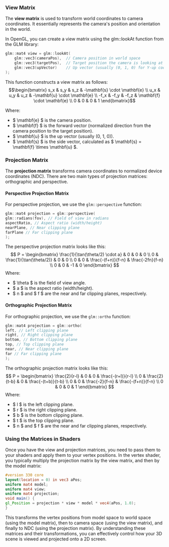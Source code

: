 ### View Matrix

The **view matrix** is used to transform world coordinates to camera coordinates. It essentially represents the camera's position and orientation in the world.

In OpenGL, you can create a view matrix using the glm::lookAt function from the GLM library:

```cpp
glm::mat4 view = glm::lookAt(
    glm::vec3(cameraPos),  // Camera position in world space
    glm::vec3(targetPos),  // Target position the camera is looking at
    glm::vec3(upVector)    // Up vector (usually (0, 1, 0) for Y-up coordinate system)
);
```
This function constructs a view matrix as follows:
$$\begin{bmatrix}
s_x & s_y & s_z & -\mathbf{s} \cdot \mathbf{e} \\
u_x & u_y & u_z & -\mathbf{u} \cdot \mathbf{e} \\
-f_x & -f_y & -f_z & \mathbf{f} \cdot \mathbf{e} \\
0 & 0 & 0 & 1
\end{bmatrix}$$

Where:
- $ \mathbf{e} $ is the camera position.
- $ \mathbf{f} $ is the forward vector (normalized direction from the camera position to the target position).
- $ \mathbf{u} $ is the up vector (usually (0, 1, 0)).
- $ \mathbf{s} $ is the side vector, calculated as $ \mathbf{s} = \mathbf{f} \times \mathbf{u} $.

### Projection Matrix
The **projection matrix** transforms camera coordinates to normalized device coordinates (NDC). There are two main types of projection matrices: orthographic and perspective.
#### Perspective Projection Matrix
For perspective projection, we use the `glm::perspective` function:
```cpp
glm::mat4 projection = glm::perspective(
glm::radians(fov), // Field of view in radians
aspectRatio, // Aspect ratio (width/height)
nearPlane, // Near clipping plane
farPlane // Far clipping plane
);
```
The perspective projection matrix looks like this:
$$ P = \begin{bmatrix}
\frac{1}{\tan(\theta/2) \cdot a} & 0 & 0 & 0 \\
0 & \frac{1}{\tan(\theta/2)} & 0 & 0 \\
0 & 0 & \frac{-(f+n)}{f-n} & \frac{-2fn}{f-n} \\
0 & 0 & -1 & 0
\end{bmatrix} $$
Where:
- $ \theta $ is the field of view angle.
- $ a $ is the aspect ratio (width/height).
- $ n $ and $ f $ are the near and far clipping planes, respectively.
#### Orthographic Projection Matrix
For orthographic projection, we use the `glm::ortho` function:
```cpp
glm::mat4 projection = glm::ortho(
left, // Left clipping plane
right, // Right clipping plane
bottom, // Bottom clipping plane
top, // Top clipping plane
near, // Near clipping plane
far // Far clipping plane
);
```
The orthographic projection matrix looks like this:
$$ P = \begin{bmatrix}
\frac{2}{r-l} & 0 & 0 & \frac{-(r+l)}{r-l} \\
0 & \frac{2}{t-b} & 0 & \frac{-(t+b)}{t-b} \\
0 & 0 & \frac{-2}{f-n} & \frac{-(f+n)}{f-n} \\
0 & 0 & 0 & 1
\end{bmatrix} $$
Where:
- $ l $ is the left clipping plane.
- $ r $ is the right clipping plane.
- $ b $ is the bottom clipping plane.
- $ t $ is the top clipping plane.
- $ n $ and $ f $ are the near and far clipping planes, respectively.
### Using the Matrices in Shaders
Once you have the view and projection matrices, you need to pass them to your shaders and apply them to your vertex positions. In the vertex shader, you typically multiply the projection matrix by the view matrix, and then by the model matrix:
```glsl
#version 330 core
layout(location = 0) in vec3 aPos;
uniform mat4 model;
uniform mat4 view;
uniform mat4 projection;
void main() {
gl_Position = projection * view * model * vec4(aPos, 1.0);
}
```
This transforms the vertex positions from model space to world space (using the model matrix), then to camera space (using the view matrix), and finally to NDC (using the projection matrix).
By understanding these matrices and their transformations, you can effectively control how your 3D scene is viewed and projected onto a 2D screen.